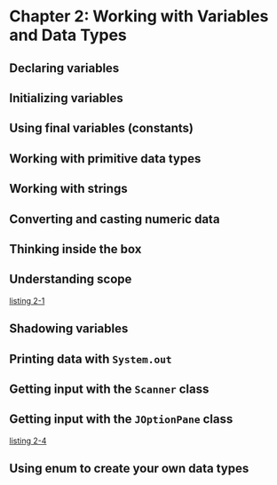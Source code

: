 # Chapter 2: Working with Variables and Data Types

## Declaring variables

## Initializing variables

## Using final variables (constants)

## Working with primitive data types

## Working with strings

## Converting and casting numeric data

## Thinking inside the box

## Understanding scope

[listing 2-1](../code/Listing%202-1/ScopeApp.java)

## Shadowing variables

## Printing data with `System.out`

## Getting input with the `Scanner` class

## Getting input with the `JOptionPane` class

[listing 2-4](../code/Listing%202-4/DialogApp.java)

## Using enum to create your own data types